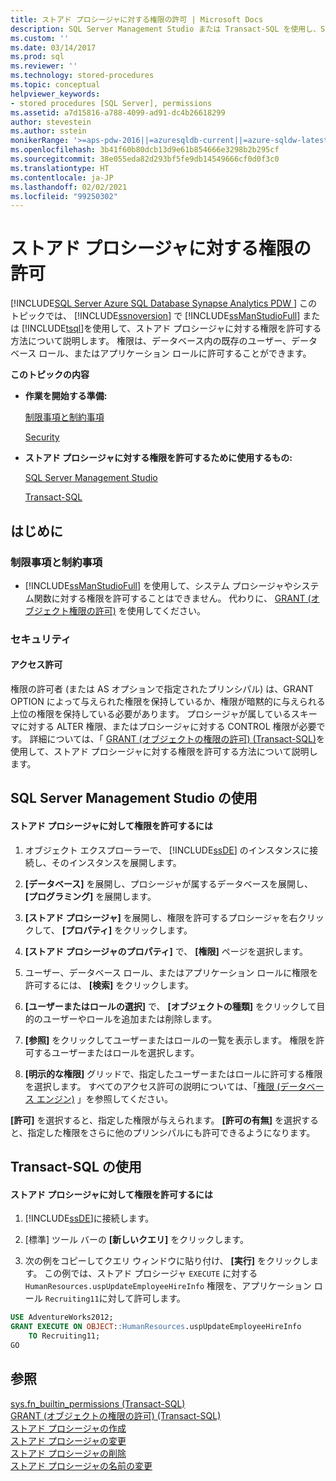 ```yaml
---
title: ストアド プロシージャに対する権限の許可 | Microsoft Docs
description: SQL Server Management Studio または Transact-SQL を使用し、SQL Server 2019 (15.x) のストアド プロシージャでアクセス許可を付与する方法について説明します。
ms.custom: ''
ms.date: 03/14/2017
ms.prod: sql
ms.reviewer: ''
ms.technology: stored-procedures
ms.topic: conceptual
helpviewer_keywords:
- stored procedures [SQL Server], permissions
ms.assetid: a7d15816-a788-4099-ad91-dc4b26618299
author: stevestein
ms.author: sstein
monikerRange: '>=aps-pdw-2016||=azuresqldb-current||=azure-sqldw-latest||>=sql-server-2016||>=sql-server-linux-2017||=azuresqldb-mi-current'
ms.openlocfilehash: 3b41f60b80dcb13d9e61b854666e3298b2b295cf
ms.sourcegitcommit: 38e055eda82d293bf5fe9db14549666cf0d0f3c0
ms.translationtype: HT
ms.contentlocale: ja-JP
ms.lasthandoff: 02/02/2021
ms.locfileid: "99250302"
---
```

# <a name="grant-permissions-on-a-stored-procedure"></a>ストアド プロシージャに対する権限の許可
[!INCLUDE[SQL Server Azure SQL Database Synapse Analytics PDW ](../../includes/applies-to-version/sql-asdb-asdbmi-asa-pdw.md)]
  このトピックでは、 [!INCLUDE[ssnoversion](../../includes/ssnoversion-md.md)] で [!INCLUDE[ssManStudioFull](../../includes/ssmanstudiofull-md.md)] または [!INCLUDE[tsql](../../includes/tsql-md.md)]を使用して、ストアド プロシージャに対する権限を許可する方法について説明します。 権限は、データベース内の既存のユーザー、データベース ロール、またはアプリケーション ロールに許可することができます。  
  
 **このトピックの内容**  
  
-   **作業を開始する準備:**  
  
     [制限事項と制約事項](#Restrictions)  
  
     [Security](#Security)  
  
-   **ストアド プロシージャに対する権限を許可するために使用するもの:**  
  
     [SQL Server Management Studio](#SSMSProcedure)  
  
     [Transact-SQL](#TsqlProcedure)  
  
##  <a name="before-you-begin"></a><a name="BeforeYouBegin"></a> はじめに  
  
###  <a name="limitations-and-restrictions"></a><a name="Restrictions"></a> 制限事項と制約事項  
  
-   [!INCLUDE[ssManStudioFull](../../includes/ssmanstudiofull-md.md)] を使用して、システム プロシージャやシステム関数に対する権限を許可することはできません。 代わりに、 [GRANT (オブジェクト権限の許可)](../../t-sql/statements/grant-object-permissions-transact-sql.md) を使用してください。  
  
###  <a name="security"></a><a name="Security"></a> セキュリティ  
  
####  <a name="permissions"></a><a name="Permissions"></a> アクセス許可  
 権限の許可者 (または AS オプションで指定されたプリンシパル) は、GRANT OPTION によって与えられた権限を保持しているか、権限が暗黙的に与えられる上位の権限を保持している必要があります。 プロシージャが属しているスキーマに対する ALTER 権限、またはプロシージャに対する CONTROL 権限が必要です。 詳細については、「 [GRANT (オブジェクトの権限の許可) &#40;Transact-SQL&#41;](../../t-sql/statements/grant-object-permissions-transact-sql.md)を使用して、ストアド プロシージャに対する権限を許可する方法について説明します。  
  
##  <a name="using-sql-server-management-studio"></a><a name="SSMSProcedure"></a> SQL Server Management Studio の使用  
  
#### <a name="to-grant-permissions-on-a-stored-procedure"></a>ストアド プロシージャに対して権限を許可するには  
  
1.  オブジェクト エクスプローラーで、 [!INCLUDE[ssDE](../../includes/ssde-md.md)] のインスタンスに接続し、そのインスタンスを展開します。  
  
2.  **[データベース]** を展開し、プロシージャが属するデータベースを展開し、 **[プログラミング]** を展開します。  
  
3.  **[ストアド プロシージャ]** を展開し、権限を許可するプロシージャを右クリックして、 **[プロパティ]** をクリックします。  
  
4.  **[ストアド プロシージャのプロパティ]** で、 **[権限]** ページを選択します。  
  
5.  ユーザー、データベース ロール、またはアプリケーション ロールに権限を許可するには、 **[検索]** をクリックします。  
  
6.  **[ユーザーまたはロールの選択]** で、 **[オブジェクトの種類]** をクリックして目的のユーザーやロールを追加または削除します。  
  
7.  **[参照]** をクリックしてユーザーまたはロールの一覧を表示します。 権限を許可するユーザーまたはロールを選択します。  
  
8.  **[明示的な権限]** グリッドで、指定したユーザーまたはロールに許可する権限を選択します。 すべてのアクセス許可の説明については、「[権限 &#40;データベース エンジン&#41;](../../relational-databases/security/permissions-database-engine.md) 」を参照してください。  

 **[許可]** を選択すると、指定した権限が与えられます。 **[許可の有無]** を選択すると、指定した権限をさらに他のプリンシパルにも許可できるようになります。  
  
##  <a name="using-transact-sql"></a><a name="TsqlProcedure"></a> Transact-SQL の使用  
  
#### <a name="to-grant-permissions-on-a-stored-procedure"></a>ストアド プロシージャに対して権限を許可するには  
  
1.  [!INCLUDE[ssDE](../../includes/ssde-md.md)]に接続します。  
  
2.  [標準] ツール バーの **[新しいクエリ]** をクリックします。  
  
3.  次の例をコピーしてクエリ ウィンドウに貼り付け、 **[実行]** をクリックします。 この例では、ストアド プロシージャ `EXECUTE` に対する `HumanResources.uspUpdateEmployeeHireInfo` 権限を、アプリケーション ロール `Recruiting11`に対して許可します。  
  
```sql  
USE AdventureWorks2012;   
GRANT EXECUTE ON OBJECT::HumanResources.uspUpdateEmployeeHireInfo  
    TO Recruiting11;  
GO  
```  
  
## <a name="see-also"></a>参照  
 [sys.fn_builtin_permissions &#40;Transact-SQL&#41;](../../relational-databases/system-functions/sys-fn-builtin-permissions-transact-sql.md)   
 [GRANT (オブジェクトの権限の許可) &#40;Transact-SQL&#41;](../../t-sql/statements/grant-object-permissions-transact-sql.md)   
 [ストアド プロシージャの作成](../../relational-databases/stored-procedures/create-a-stored-procedure.md)   
 [ストアド プロシージャの変更](../../relational-databases/stored-procedures/modify-a-stored-procedure.md)   
 [ストアド プロシージャの削除](../../relational-databases/stored-procedures/delete-a-stored-procedure.md)   
 [ストアド プロシージャの名前の変更](../../relational-databases/stored-procedures/rename-a-stored-procedure.md)  
  
  
